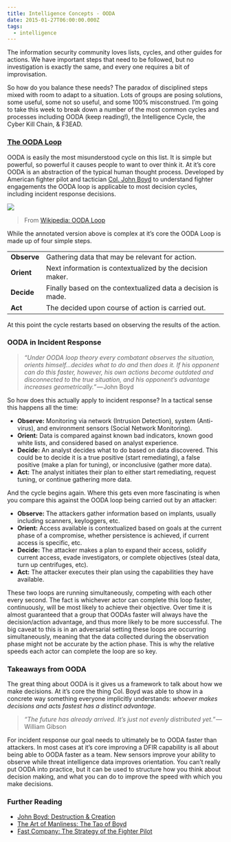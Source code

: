 ```yaml
---
title: Intelligence Concepts - OODA
date: 2015-01-27T06:00:00.000Z
tags:
  - intelligence
---
```


The information security community loves lists, cycles, and other guides for actions. We have important steps that need to be followed, but no investigation is exactly the same, and every one requires a bit of improvisation.

So how do you balance these needs? The paradox of disciplined steps mixed with room to adapt to a situation. Lots of groups are posing solutions, some useful, some not so useful, and some 100% misconstrued. I’m going to take this week to break down a number of the most common cycles and processes including OODA (keep reading!), the Intelligence Cycle, the Cyber Kill Chain, & F3EAD.

### [The OODA Loop](http://en.wikipedia.org/wiki/OODA_loop)

OODA is easily the most misunderstood cycle on this list. It is simple but powerful, so powerful it causes people to want to over think it. At it’s core OODA is an abstraction of the typical human thought process. Developed by American fighter pilot and tactician [Col. John Boyd](http://en.wikipedia.org/wiki/John_Boyd_%28military_strategist%29) to understand fighter engagements the OODA loop is applicable to most decision cycles, including incident response decisions.

![](https://cdn-images-1.medium.com/max/800/1*KCMz_yJN_igE6m4XRseKmA.png)

> From [Wikipedia: OODA Loop](https://en.wikipedia.org/wiki/OODA_loop)

While the annotated version above is complex at it’s core the OODA Loop is made up of four simple steps.

|             |                                                              |
| ----------- | ------------------------------------------------------------ |
| **Observe** | Gathering data that may be relevant for action.              |
| **Orient**  | Next information is contextualized by the decision maker.    |
| **Decide**  | Finally based on the contextualized data a decision is made. |
| **Act**     | The decided upon course of action is carried out.            |

At this point the cycle restarts based on observing the results of the action.

### OODA in Incident Response

> *“Under OODA loop theory every combatant observes the situation, orients himself…decides what to do and then does it. If his opponent can do this faster, however, his own actions become outdated and disconnected to the true situation, and his opponent’s advantage increases geometrically.”* — John Boyd

So how does this actually apply to incident response? In a tactical sense this happens all the time:

- **Observe:** Monitoring via network (Intrusion Detection), system (Anti-virus), and environment sensors (Social Network Monitoring).
- **Orient:** Data is compared against known bad indicators, known good white lists, and considered based on analyst experience.
- **Decide:** An analyst decides what to do based on data discovered. This could be to decide it is a true positive (start remediating), a false positive (make a plan for tuning), or inconclusive (gather more data).
- **Act:** The analyst initiates their plan to either start remediating, request tuning, or continue gathering more data.

And the cycle begins again. Where this gets even more fascinating is when you compare this against the OODA loop being carried out by an attacker:

- **Observe:** The attackers gather information based on implants, usually including scanners, keyloggers, etc.
- **Orient:** Access available is contextualized based on goals at the current phase of a compromise, whether persistence is achieved, if current access is specific, etc.
- **Decide:** The attacker makes a plan to expand their access, solidify current access, evade investigators, or complete objectives (steal data, turn up centrifuges, etc).
- **Act:** The attacker executes their plan using the capabilities they have available.

These two loops are running simultaneously, competing with each other every second. The fact is whichever actor can complete this loop faster, continuously, will be most likely to achieve their objective. Over time it is almost guaranteed that a group that OODAs faster will always have the decision/action advantage, and thus more likely to be more successful. The big caveat to this is in an adversarial setting these loops are occurring simultaneously, meaning that the data collected during the observation phase might not be accurate by the action phase. This is why the relative speeds each actor can complete the loop are so key.

### Takeaways from OODA

The great thing about OODA is it gives us a framework to talk about how we make decisions. At it’s core the thing Col. Boyd was able to show in a concrete way something everyone implicitly understands: _whoever makes decisions and acts fastest has a distinct advantage_.

> *“The future has already arrived. It’s just not evenly distributed yet.”* — William Gibson

For incident response our goal needs to ultimately be to OODA faster than attackers. In most cases at it’s core improving a DFIR capability is all about being able to OODA faster as a team. New sensors improve your ability to observe while threat intelligence data improves orientation. You can’t really put OODA into practice, but it can be used to structure how you think about decision making, and what you can do to improve the speed with which you make decisions.

### Further Reading

- [John Boyd: Destruction & Creation](http://www.goalsys.com/books/documents/DESTRUCTION_AND_CREATION.pdf)
- [The Art of Manliness: The Tao of Boyd](http://www.artofmanliness.com/2014/09/15/ooda-loop/)
- [Fast Company: The Strategy of the Fighter Pilot](http://www.fastcompany.com/44983/strategy-fighter-pilot)
